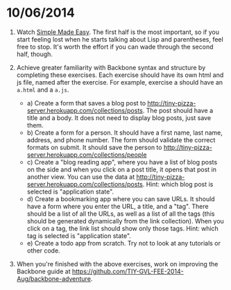 # 10/06/2014

1. Watch [Simple Made Easy](http://www.infoq.com/presentations/Simple-Made-Easy). The first half is the most important, so if you start feeling lost when he starts talking about Lisp and parentheses, feel free to stop. It's worth the effort if you can wade through the second half, though.
2. Achieve greater familiarity with Backbone syntax and structure by completing these exercises. Each exercise should have its own html and js file, named after the exercise. For example, exercise a should have an `a.html` and a `a.js`.
    - a) Create a form that saves a blog post to http://tiny-pizza-server.herokuapp.com/collections/posts. The post should have a title and a body. It does not need to display blog posts, just save them.
    - b) Create a form for a person. It should have a first name, last name, address, and phone number. The form should validate the correct formats on submit. It should save the person to http://tiny-pizza-server.herokuapp.com/collections/people
    - c) Create a "blog reading app", where you have a list of blog posts on the side and when you click on a post title, it opens that post in another view. You can use the data at http://tiny-pizza-server.herokuapp.com/collections/posts. Hint: which blog post is selected is "application state".
    - d) Create a bookmarking app where you can save URLs. It should have a form where you enter the URL, a title, and a "tag". There should be a list of all the URLs, as well as a list of all the tags (this should be generated dynamically from the link collection). When you click on a tag, the link list should show only those tags. Hint: which tag is selected is "application state".
    - e) Create a todo app from scratch. Try not to look at any tutorials or other code.

3. When you're finished with the above exercises, work on improving the Backbone guide at https://github.com/TIY-GVL-FEE-2014-Aug/backbone-adventure.

